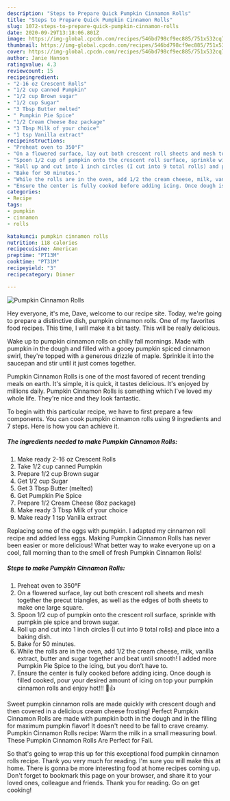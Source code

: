 ```yaml
---
description: "Steps to Prepare Quick Pumpkin Cinnamon Rolls"
title: "Steps to Prepare Quick Pumpkin Cinnamon Rolls"
slug: 1072-steps-to-prepare-quick-pumpkin-cinnamon-rolls
date: 2020-09-29T13:18:06.801Z
image: https://img-global.cpcdn.com/recipes/546bd798cf9ec885/751x532cq70/pumpkin-cinnamon-rolls-recipe-main-photo.jpg
thumbnail: https://img-global.cpcdn.com/recipes/546bd798cf9ec885/751x532cq70/pumpkin-cinnamon-rolls-recipe-main-photo.jpg
cover: https://img-global.cpcdn.com/recipes/546bd798cf9ec885/751x532cq70/pumpkin-cinnamon-rolls-recipe-main-photo.jpg
author: Janie Hanson
ratingvalue: 4.3
reviewcount: 15
recipeingredient:
- "2-16 oz Crescent Rolls"
- "1/2 cup canned Pumpkin"
- "1/2 cup Brown sugar"
- "1/2 cup Sugar"
- "3 Tbsp Butter melted"
- " Pumpkin Pie Spice"
- "1/2 Cream Cheese 8oz package"
- "3 Tbsp Milk of your choice"
- "1 tsp Vanilla extract"
recipeinstructions:
- "Preheat oven to 350°F"
- "On a flowered surface, lay out both crescent roll sheets and mesh together the precut triangles, as well as the edges of both sheets to make one large square."
- "Spoon 1/2 cup of pumpkin onto the crescent roll surface, sprinkle with pumpkin pie spice and brown sugar."
- "Roll up and cut into 1 inch circles (I cut into 9 total rolls) and place into a baking dish."
- "Bake for 50 minutes."
- "While the rolls are in the oven, add 1/2 the cream cheese, milk, vanilla extract, butter and sugar together and beat until smooth! I added more Pumpkin Pie Spice to the icing, but you don’t have to."
- "Ensure the center is fully cooked before adding icing. Once dough is filled cooked, pour your desired amount of icing on top your pumpkin cinnamon rolls and enjoy hot!!! 🎃👍"
categories:
- Recipe
tags:
- pumpkin
- cinnamon
- rolls

katakunci: pumpkin cinnamon rolls 
nutrition: 118 calories
recipecuisine: American
preptime: "PT13M"
cooktime: "PT31M"
recipeyield: "3"
recipecategory: Dinner

---
```



![Pumpkin Cinnamon Rolls](https://img-global.cpcdn.com/recipes/546bd798cf9ec885/751x532cq70/pumpkin-cinnamon-rolls-recipe-main-photo.jpg)

Hey everyone, it's me, Dave, welcome to our recipe site. Today, we're going to prepare a distinctive dish, pumpkin cinnamon rolls. One of my favorites food recipes. This time, I will make it a bit tasty. This will be really delicious.

Wake up to pumpkin cinnamon rolls on chilly fall mornings. Made with pumpkin in the dough and filled with a gooey pumpkin spiced cinnamon swirl, they&#39;re topped with a generous drizzle of maple. Sprinkle it into the saucepan and stir until it just comes together.

Pumpkin Cinnamon Rolls is one of the most favored of recent trending meals on earth. It's simple, it is quick, it tastes delicious. It's enjoyed by millions daily. Pumpkin Cinnamon Rolls is something which I've loved my whole life. They're nice and they look fantastic.


To begin with this particular recipe, we have to first prepare a few components. You can cook pumpkin cinnamon rolls using 9 ingredients and 7 steps. Here is how you can achieve it.

<!--inarticleads1-->

##### The ingredients needed to make Pumpkin Cinnamon Rolls:

1. Make ready 2-16 oz Crescent Rolls
1. Take 1/2 cup canned Pumpkin
1. Prepare 1/2 cup Brown sugar
1. Get 1/2 cup Sugar
1. Get 3 Tbsp Butter (melted)
1. Get  Pumpkin Pie Spice
1. Prepare 1/2 Cream Cheese (8oz package)
1. Make ready 3 Tbsp Milk of your choice
1. Make ready 1 tsp Vanilla extract


Replacing some of the eggs with pumpkin. I adapted my cinnamon roll recipe and added less eggs. Making Pumpkin Cinnamon Rolls has never been easier or more delicious! What better way to wake everyone up on a cool, fall morning than to the smell of fresh Pumpkin Cinnamon Rolls! 

<!--inarticleads2-->

##### Steps to make Pumpkin Cinnamon Rolls:

1. Preheat oven to 350°F
1. On a flowered surface, lay out both crescent roll sheets and mesh together the precut triangles, as well as the edges of both sheets to make one large square.
1. Spoon 1/2 cup of pumpkin onto the crescent roll surface, sprinkle with pumpkin pie spice and brown sugar.
1. Roll up and cut into 1 inch circles (I cut into 9 total rolls) and place into a baking dish.
1. Bake for 50 minutes.
1. While the rolls are in the oven, add 1/2 the cream cheese, milk, vanilla extract, butter and sugar together and beat until smooth! I added more Pumpkin Pie Spice to the icing, but you don’t have to.
1. Ensure the center is fully cooked before adding icing. Once dough is filled cooked, pour your desired amount of icing on top your pumpkin cinnamon rolls and enjoy hot!!! 🎃👍


Sweet pumpkin cinnamon rolls are made quickly with crescent dough and then covered in a delicious cream cheese frosting! Perfect Pumpkin Cinnamon Rolls are made with pumpkin both in the dough and in the filling for maximum pumpkin flavor! It doesn&#39;t need to be fall to crave creamy. Pumpkin Cinnamon Rolls recipe: Warm the milk in a small measuring bowl. These Pumpkin Cinnamon Rolls Are Perfect for Fall. 

So that's going to wrap this up for this exceptional food pumpkin cinnamon rolls recipe. Thank you very much for reading. I'm sure you will make this at home. There is gonna be more interesting food at home recipes coming up. Don't forget to bookmark this page on your browser, and share it to your loved ones, colleague and friends. Thank you for reading. Go on get cooking!
